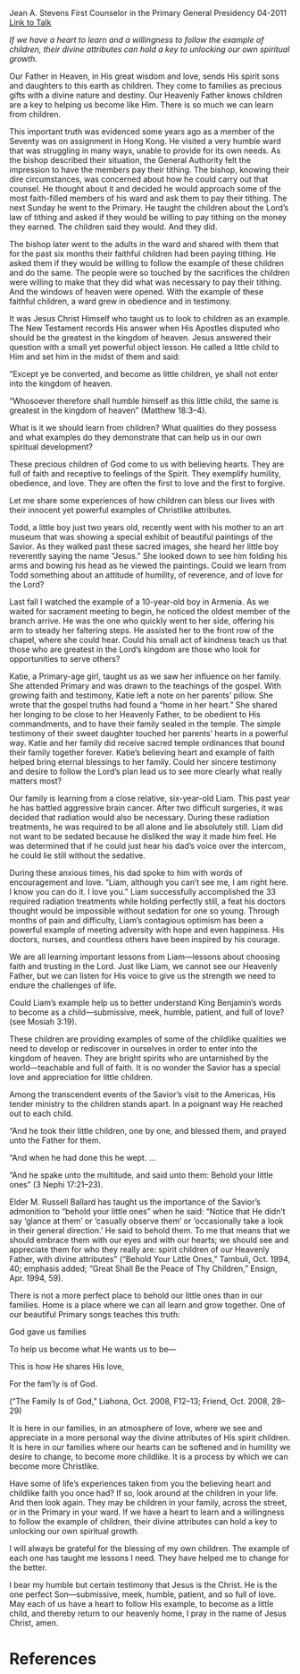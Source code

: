 Jean A. Stevens
First Counselor in the Primary General Presidency
04-2011
[Link to Talk](https://www.churchofjesuschrist.org/study/general-conference/2011/04/become-as-a-little-child?lang=eng)

_If we have a heart to learn and a willingness to follow the example of children, their divine attributes can hold a key to unlocking our own spiritual growth._

Our Father in Heaven, in His great wisdom and love, sends His spirit sons and daughters to this earth as children. They come to families as precious gifts with a divine nature and destiny. Our Heavenly Father knows children are a key to helping us become like Him. There is so much we can learn from children.

This important truth was evidenced some years ago as a member of the Seventy was on assignment in Hong Kong. He visited a very humble ward that was struggling in many ways, unable to provide for its own needs. As the bishop described their situation, the General Authority felt the impression to have the members pay their tithing. The bishop, knowing their dire circumstances, was concerned about how he could carry out that counsel. He thought about it and decided he would approach some of the most faith-filled members of his ward and ask them to pay their tithing. The next Sunday he went to the Primary. He taught the children about the Lord’s law of tithing and asked if they would be willing to pay tithing on the money they earned. The children said they would. And they did.

The bishop later went to the adults in the ward and shared with them that for the past six months their faithful children had been paying tithing. He asked them if they would be willing to follow the example of these children and do the same. The people were so touched by the sacrifices the children were willing to make that they did what was necessary to pay their tithing. And the windows of heaven were opened. With the example of these faithful children, a ward grew in obedience and in testimony.

It was Jesus Christ Himself who taught us to look to children as an example. The New Testament records His answer when His Apostles disputed who should be the greatest in the kingdom of heaven. Jesus answered their question with a small yet powerful object lesson. He called a little child to Him and set him in the midst of them and said:

“Except ye be converted, and become as little children, ye shall not enter into the kingdom of heaven.

“Whosoever therefore shall humble himself as this little child, the same is greatest in the kingdom of heaven” (Matthew 18:3–4).

What is it we should learn from children? What qualities do they possess and what examples do they demonstrate that can help us in our own spiritual development?

These precious children of God come to us with believing hearts. They are full of faith and receptive to feelings of the Spirit. They exemplify humility, obedience, and love. They are often the first to love and the first to forgive.

Let me share some experiences of how children can bless our lives with their innocent yet powerful examples of Christlike attributes.

Todd, a little boy just two years old, recently went with his mother to an art museum that was showing a special exhibit of beautiful paintings of the Savior. As they walked past these sacred images, she heard her little boy reverently saying the name “Jesus.” She looked down to see him folding his arms and bowing his head as he viewed the paintings. Could we learn from Todd something about an attitude of humility, of reverence, and of love for the Lord?

Last fall I watched the example of a 10-year-old boy in Armenia. As we waited for sacrament meeting to begin, he noticed the oldest member of the branch arrive. He was the one who quickly went to her side, offering his arm to steady her faltering steps. He assisted her to the front row of the chapel, where she could hear. Could his small act of kindness teach us that those who are greatest in the Lord’s kingdom are those who look for opportunities to serve others?

Katie, a Primary-age girl, taught us as we saw her influence on her family. She attended Primary and was drawn to the teachings of the gospel. With growing faith and testimony, Katie left a note on her parents’ pillow. She wrote that the gospel truths had found a “home in her heart.” She shared her longing to be close to her Heavenly Father, to be obedient to His commandments, and to have their family sealed in the temple. The simple testimony of their sweet daughter touched her parents’ hearts in a powerful way. Katie and her family did receive sacred temple ordinances that bound their family together forever. Katie’s believing heart and example of faith helped bring eternal blessings to her family. Could her sincere testimony and desire to follow the Lord’s plan lead us to see more clearly what really matters most?

Our family is learning from a close relative, six-year-old Liam. This past year he has battled aggressive brain cancer. After two difficult surgeries, it was decided that radiation would also be necessary. During these radiation treatments, he was required to be all alone and lie absolutely still. Liam did not want to be sedated because he disliked the way it made him feel. He was determined that if he could just hear his dad’s voice over the intercom, he could lie still without the sedative.

During these anxious times, his dad spoke to him with words of encouragement and love. “Liam, although you can’t see me, I am right here. I know you can do it. I love you.” Liam successfully accomplished the 33 required radiation treatments while holding perfectly still, a feat his doctors thought would be impossible without sedation for one so young. Through months of pain and difficulty, Liam’s contagious optimism has been a powerful example of meeting adversity with hope and even happiness. His doctors, nurses, and countless others have been inspired by his courage.

We are all learning important lessons from Liam—lessons about choosing faith and trusting in the Lord. Just like Liam, we cannot see our Heavenly Father, but we can listen for His voice to give us the strength we need to endure the challenges of life.

Could Liam’s example help us to better understand King Benjamin’s words to become as a child—submissive, meek, humble, patient, and full of love? (see Mosiah 3:19).

These children are providing examples of some of the childlike qualities we need to develop or rediscover in ourselves in order to enter into the kingdom of heaven. They are bright spirits who are untarnished by the world—teachable and full of faith. It is no wonder the Savior has a special love and appreciation for little children.

Among the transcendent events of the Savior’s visit to the Americas, His tender ministry to the children stands apart. In a poignant way He reached out to each child.

“And he took their little children, one by one, and blessed them, and prayed unto the Father for them.

“And when he had done this he wept. …

“And he spake unto the multitude, and said unto them: Behold your little ones” (3 Nephi 17:21–23).

Elder M. Russell Ballard has taught us the importance of the Savior’s admonition to “behold your little ones” when he said: “Notice that He didn’t say ‘glance at them’ or ‘casually observe them’ or ‘occasionally take a look in their general direction.’ He said to behold them. To me that means that we should embrace them with our eyes and with our hearts; we should see and appreciate them for who they really are: spirit children of our Heavenly Father, with divine attributes” (“Behold Your Little Ones,” Tambuli, Oct. 1994, 40; emphasis added; “Great Shall Be the Peace of Thy Children,” Ensign, Apr. 1994, 59).

There is not a more perfect place to behold our little ones than in our families. Home is a place where we can all learn and grow together. One of our beautiful Primary songs teaches this truth:





God gave us families

To help us become what He wants us to be—

This is how He shares His love,

For the fam’ly is of God.





(“The Family Is of God,” Liahona, Oct. 2008, F12–13; Friend, Oct. 2008, 28–29)





It is here in our families, in an atmosphere of love, where we see and appreciate in a more personal way the divine attributes of His spirit children. It is here in our families where our hearts can be softened and in humility we desire to change, to become more childlike. It is a process by which we can become more Christlike.

Have some of life’s experiences taken from you the believing heart and childlike faith you once had? If so, look around at the children in your life. And then look again. They may be children in your family, across the street, or in the Primary in your ward. If we have a heart to learn and a willingness to follow the example of children, their divine attributes can hold a key to unlocking our own spiritual growth.

I will always be grateful for the blessing of my own children. The example of each one has taught me lessons I need. They have helped me to change for the better.

I bear my humble but certain testimony that Jesus is the Christ. He is the one perfect Son—submissive, meek, humble, patient, and so full of love. May each of us have a heart to follow His example, to become as a little child, and thereby return to our heavenly home, I pray in the name of Jesus Christ, amen.

# References

